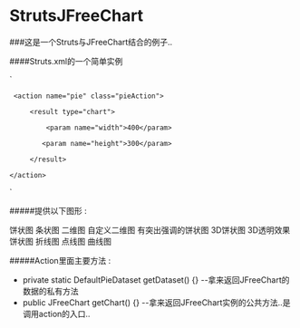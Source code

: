 # StrutsJFreeChart

###这是一个Struts与JFreeChart结合的例子..

####Struts.xml的一个简单实例 

  ` <package name="helloworld" extends="jfreechart-default"> 
  
     <action name="pie" class="pieAction">   
     
         <result type="chart">   
         
             <param name="width">400</param>   
             
            <param name="height">300</param>   
            
         </result> 
         
    </action>  
    
 ` </package>
  
#####提供以下图形 : 
 
饼状图 条状图 二维图 自定义二维图 有突出强调的饼状图 3D饼状图 3D透明效果饼状图 折线图 点线图 曲线图  

#####Action里面主要方法 : 

* private static DefaultPieDataset getDataset() {}   --拿来返回JFreeChart的数据的私有方法 
* public JFreeChart getChart() {}                    --拿来返回JFreeChart实例的公共方法..是调用action的入口..

  
  
